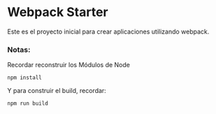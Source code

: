 # Webpack Starter

Este es el proyecto inicial para crear aplicaciones 
utilizando webpack.

### Notas: 
Recordar reconstruir los Módulos de Node

```
npm install
```

Y para construir el build, recordar:
```
npm run build
```